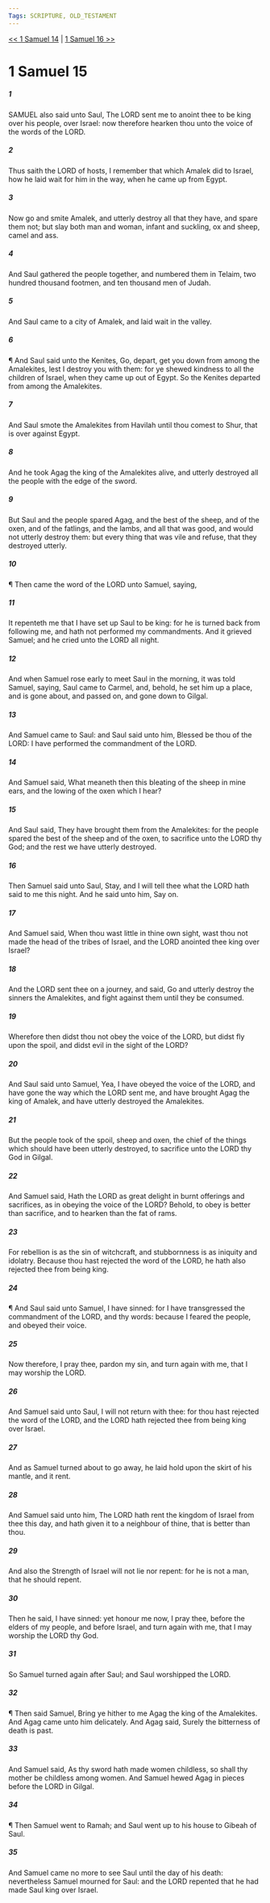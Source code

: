 ```yaml
---
Tags: SCRIPTURE, OLD_TESTAMENT
---
```


[<< 1 Samuel 14](OLD_TESTAMENT/09_1_Samuel/1_Samuel_14.md) | [1 Samuel 16 >>](OLD_TESTAMENT/09_1_Samuel/1_Samuel_16.md)

# 1 Samuel 15

##### 1
 SAMUEL also said unto Saul, The LORD sent me to anoint thee to be king over his people, over Israel: now therefore hearken thou unto the voice of the words of the LORD.
##### 2
 Thus saith the LORD of hosts, I remember that which Amalek did to Israel, how he laid wait for him in the way, when he came up from Egypt.
##### 3
 Now go and smite Amalek, and utterly destroy all that they have, and spare them not; but slay both man and woman, infant and suckling, ox and sheep, camel and ass.
##### 4
 And Saul gathered the people together, and numbered them in Telaim, two hundred thousand footmen, and ten thousand men of Judah.
##### 5
 And Saul came to a city of Amalek, and laid wait in the valley.
##### 6
 ¶ And Saul said unto the Kenites, Go, depart, get you down from among the Amalekites, lest I destroy you with them: for ye shewed kindness to all the children of Israel, when they came up out of Egypt.  So the Kenites departed from among the Amalekites.
##### 7
 And Saul smote the Amalekites from Havilah until thou comest to Shur, that is over against Egypt.
##### 8
 And he took Agag the king of the Amalekites alive, and utterly destroyed all the people with the edge of the sword.
##### 9
 But Saul and the people spared Agag, and the best of the sheep, and of the oxen, and of the fatlings, and the lambs, and all that was good, and would not utterly destroy them: but every thing that was vile and refuse, that they destroyed utterly.
##### 10
 ¶ Then came the word of the LORD unto Samuel, saying,
##### 11
 It repenteth me that I have set up Saul to be king: for he is turned back from following me, and hath not performed my commandments.  And it grieved Samuel; and he cried unto the LORD all night.
##### 12
 And when Samuel rose early to meet Saul in the morning, it was told Samuel, saying, Saul came to Carmel, and, behold, he set him up a place, and is gone about, and passed on, and gone down to Gilgal.
##### 13
 And Samuel came to Saul: and Saul said unto him, Blessed be thou of the LORD: I have performed the commandment of the LORD.
##### 14
 And Samuel said, What meaneth then this bleating of the sheep in mine ears, and the lowing of the oxen which I hear?
##### 15
 And Saul said, They have brought them from the Amalekites: for the people spared the best of the sheep and of the oxen, to sacrifice unto the LORD thy God; and the rest we have utterly destroyed.
##### 16
 Then Samuel said unto Saul, Stay, and I will tell thee what the LORD hath said to me this night.  And he said unto him, Say on.
##### 17
 And Samuel said, When thou wast little in thine own sight, wast thou not made the head of the tribes of Israel, and the LORD anointed thee king over Israel?
##### 18
 And the LORD sent thee on a journey, and said, Go and utterly destroy the sinners the Amalekites, and fight against them until they be consumed.
##### 19
 Wherefore then didst thou not obey the voice of the LORD, but didst fly upon the spoil, and didst evil in the sight of the LORD?
##### 20
 And Saul said unto Samuel, Yea, I have obeyed the voice of the LORD, and have gone the way which the LORD sent me, and have brought Agag the king of Amalek, and have utterly destroyed the Amalekites.
##### 21
 But the people took of the spoil, sheep and oxen, the chief of the things which should have been utterly destroyed, to sacrifice unto the LORD thy God in Gilgal.
##### 22
 And Samuel said, Hath the LORD as great delight in burnt offerings and sacrifices, as in obeying the voice of the LORD?  Behold, to obey is better than sacrifice, and to hearken than the fat of rams.
##### 23
 For rebellion is as the sin of witchcraft, and stubbornness is as iniquity and idolatry.  Because thou hast rejected the word of the LORD, he hath also rejected thee from being king.
##### 24
 ¶ And Saul said unto Samuel, I have sinned: for I have transgressed the commandment of the LORD, and thy words: because I feared the people, and obeyed their voice.
##### 25
 Now therefore, I pray thee, pardon my sin, and turn again with me, that I may worship the LORD.
##### 26
 And Samuel said unto Saul, I will not return with thee: for thou hast rejected the word of the LORD, and the LORD hath rejected thee from being king over Israel.
##### 27
 And as Samuel turned about to go away, he laid hold upon the skirt of his mantle, and it rent.
##### 28
 And Samuel said unto him, The LORD hath rent the kingdom of Israel from thee this day, and hath given it to a neighbour of thine, that is better than thou.
##### 29
 And also the Strength of Israel will not lie nor repent: for he is not a man, that he should repent.
##### 30
 Then he said, I have sinned: yet honour me now, I pray thee, before the elders of my people, and before Israel, and turn again with me, that I may worship the LORD thy God.
##### 31
 So Samuel turned again after Saul; and Saul worshipped the LORD.
##### 32
 ¶ Then said Samuel, Bring ye hither to me Agag the king of the Amalekites.  And Agag came unto him delicately.  And Agag said, Surely the bitterness of death is past.
##### 33
 And Samuel said, As thy sword hath made women childless, so shall thy mother be childless among women.  And Samuel hewed Agag in pieces before the LORD in Gilgal.
##### 34
 ¶ Then Samuel went to Ramah; and Saul went up to his house to Gibeah of Saul.
##### 35
 And Samuel came no more to see Saul until the day of his death: nevertheless Samuel mourned for Saul: and the LORD repented that he had made Saul king over Israel.
